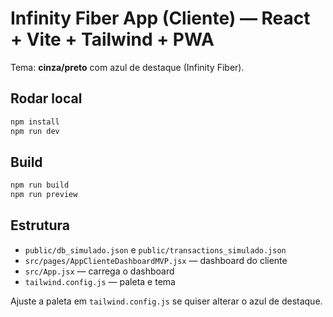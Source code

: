 # Infinity Fiber App (Cliente) — React + Vite + Tailwind + PWA

Tema: **cinza/preto** com azul de destaque (Infinity Fiber).

## Rodar local
```bash
npm install
npm run dev
```

## Build
```bash
npm run build
npm run preview
```

## Estrutura
- `public/db_simulado.json` e `public/transactions_simulado.json`
- `src/pages/AppClienteDashboardMVP.jsx` — dashboard do cliente
- `src/App.jsx` — carrega o dashboard
- `tailwind.config.js` — paleta e tema

Ajuste a paleta em `tailwind.config.js` se quiser alterar o azul de destaque.
